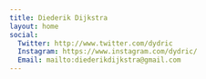 ```yaml
---
title: Diederik Dijkstra
layout: home
social:
  Twitter: http://www.twitter.com/dydric
  Instagram: https://www.instagram.com/dydric/
  Email: mailto:diederikdijkstra@gmail.com
---
```

